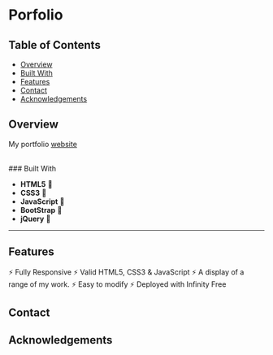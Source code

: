 # Porfolio

## Table of Contents

- [Overview](#overview)
- [Built With](#built-with)
- [Features](#features)
- [Contact](#contact)
- [Acknowledgements](#acknowledgements)

## Overview
My portfolio [website](http://cbaj.epizy.com/?i=1) 
<!-- TODO: Add a screenshot of the live project.
    1. Link to a 'live demo.'
    2. Describe your overall experience in a couple of sentences.
    3. List a few specific technical things that you learned or improved on.
    4. Share any other tips or guidance for others attempting this or something similar.
 -->
<br/>
### Built With

- **HTML5** 🚀
- **CSS3** 🚀
- **JavaScript** 🚀
- **BootStrap** 🚀
- **jQuery** 🚀

---




<!-- TODO: List any MAJOR libraries/frameworks (e.g. React, Tailwind) with links to their homepages. -->

## Features
⚡️ Fully Responsive
⚡️ Valid HTML5, CSS3 & JavaScript
⚡️ A display of a range of my work.
⚡️ Easy to modify
⚡️ Deployed with Infinity Free

<!-- TODO: List what specific 'user problems' that this application solves. -->

## Contact

<!-- TODO: Include icons and links to your RELEVANT, PROFESSIONAL 'DEV-ORIENTED' social media. LinkedIn and dev.to are minimum. -->

## Acknowledgements

<!-- TODO: List any blog posts, tutorials or plugins that you may have used to complete the project. Only list those that had a significant impact. Obviously, we all 'Google' stuff while working on our things, but maybe something in particular stood out as a 'major contributor' to your skill set for this project. -->
